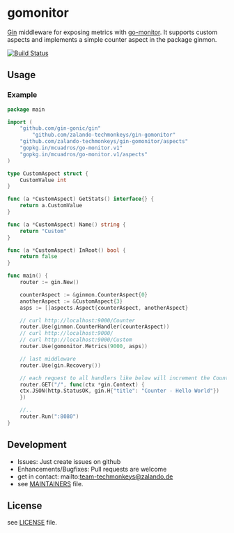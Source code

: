 # gomonitor
[Gin](https://github.com/gin-gonic/gin) middleware for exposing metrics with
[go-monitor](https://github.com/mcuadros/go-monitor). It supports
custom aspects and implements a simple counter aspect in the package ginmon.

[![Build Status](https://travis-ci.org/zalando-techmonkeys/gin-gomonitor.svg?branch=master)](https://travis-ci.org/zalando-techmonkeys/gin-gomonitor)

## Usage
### Example

```go
package main

import (
	"github.com/gin-gonic/gin"
        "github.com/zalando-techmonkeys/gin-gomonitor"
	"github.com/zalando-techmonkeys/gin-gomonitor/aspects"
	"gopkg.in/mcuadros/go-monitor.v1"
	"gopkg.in/mcuadros/go-monitor.v1/aspects"
)

type CustomAspect struct {
	CustomValue int
}

func (a *CustomAspect) GetStats() interface{} {
	return a.CustomValue
}

func (a *CustomAspect) Name() string {
	return "Custom"
}

func (a *CustomAspect) InRoot() bool {
	return false
}

func main() {
    router := gin.New()

    counterAspect := &ginmon.CounterAspect{0}
    anotherAspect := &CustomAspect{3}
    asps := []aspects.Aspect{counterAspect, anotherAspect}

    // curl http://localhost:9000/Counter
    router.Use(ginmon.CounterHandler(counterAspect))
    // curl http://localhost:9000/
    // curl http://localhost:9000/Custom
    router.Use(gomonitor.Metrics(9000, asps))

    // last middleware
    router.Use(gin.Recovery())

    // each request to all handlers like below will increment the Counter
    router.GET("/", func(ctx *gin.Context) {
	ctx.JSON(http.StatusOK, gin.H{"title": "Counter - Hello World"})
    })

    //..
    router.Run(":8080")
}
```

## Development
* Issues: Just create issues on github
* Enhancements/Bugfixes: Pull requests are welcome
* get in contact: mailto:team-techmonkeys@zalando.de
* see [MAINTAINERS](https://github.com/zalando-techmonkeys/gin-gomonitor/blob/master/MAINTAINERS)
file.

## License
see [LICENSE](https://github.com/zalando-techmonkeys/gin-gomonitor/blob/master/LICENSE) file.
